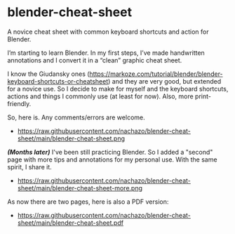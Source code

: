 # blender-cheat-sheet
A novice cheat sheet with common keyboard shortcuts and action for Blender.

I’m starting to learn Blender. In my first steps, I’ve made handwritten annotations and I convert it in a “clean” graphic cheat sheet.

I know the Giudansky ones (https://markoze.com/tutorial/blender/blender-keyboard-shortcuts-or-cheatsheet) and they are very good, but extended for a novice use.
So I decide to make for myself and the keyboard shortcuts, actions and things I commonly use (at least for now). Also, more print-friendly.

So, here is. Any comments/errors are welcome.

* https://raw.githubusercontent.com/nachazo/blender-cheat-sheet/main/blender-cheat-sheet.png

*__(Months later)__* I've been still practicing Blender. So I added a "second" page with more tips and annotations for my personal use. With the same spirit, I share it.

* https://raw.githubusercontent.com/nachazo/blender-cheat-sheet/main/blender-cheat-sheet-more.png

As now there are two pages, here is also a PDF version:
* https://raw.githubusercontent.com/nachazo/blender-cheat-sheet/main/blender-cheat-sheet.pdf
